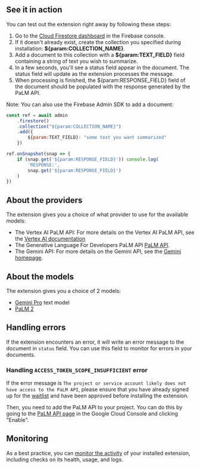 ## See it in action

You can test out the extension right away by following these steps:

1. Go to the [Cloud Firestore dashboard](https://console.firebase.google.com/project/_/firestore) in the Firebase console.
2. If it doesn't already exist, create the collection you specified during installation: **${param:COLLECTION_NAME}**.
3. Add a document to this collection with a **${param:TEXT_FIELD}** field containing a string of text you wish to summarize.
4. In a few seconds, you'll see a status field appear in the document. The status field will update as the extension processes the message.
5. When processing is finished, the ${param:RESPONSE_FIELD} field of the document should be populated with the response generated by the PaLM API.

Note: You can also use the Firebase Admin SDK to add a document:

```javascript
const ref = await admin
    .firestore()
    .collection("${param:COLLECTION_NAME}")
    .add({
        ${param:TEXT_FIELD}: "some text you want summarized"
    })

ref.onSnapshot(snap => {
    if (snap.get('${param:RESPONSE_FIELD}')) console.log(
        'RESPONSE:',
        snap.get('${param:RESPONSE_FIELD}')
    )
})
```

## About the providers

The extension gives you a choice of what provider to use for the available models:

- The Vertex AI PaLM API: For more details on the Vertex AI PaLM API, see the [Vertex AI documentation](https://cloud.google.com/vertex-ai/docs/generative-ai/learn/overview)
- The Generative Language For Developers PaLM API [PaLM API](https://developers.generativeai.google/guide/palm_api_overview).
- The Gemini API: For more details on the Gemini API, see the [Gemini homepage](https://deepmind.google/technologies/gemini).

## About the models

The extension gives you a choice of 2 models:

- [Gemini Pro](https://ai.google.dev/models/gemini) text model
- [PaLM 2](https://ai.google.dev/models/palm)

## Handling errors

If the extension encounters an error, it will write an error message to the document in `status` field. You can use this field to monitor for errors in your documents.

### Handling `ACCESS_TOKEN_SCOPE_INSUFFICIENT` error

If the error message is `The project or service account likely does not have access to the PaLM API`, please ensure that you have already signed up for the [waitlist](https://makersuite.google.com/waitlist) and have been approved before installing the extension.

Then, you need to add the PaLM API to your project. You can do this by going to the [PaLM API page](https://console.cloud.google.com/apis/library/language.googleapis.com) in the Google Cloud Console and clicking "Enable".

## Monitoring

As a best practice, you can [monitor the activity](https://firebase.google.com/docs/extensions/manage-installed-extensions#monitor) of your installed extension, including checks on its health, usage, and logs.

